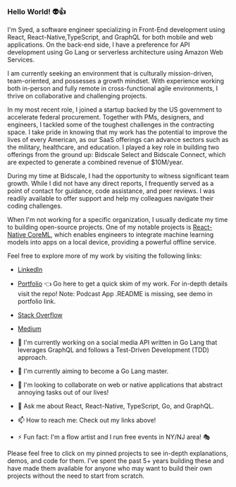 ### Hello World! 👽👍

I'm Syed, a software engineer specializing in Front-End development using React, React-Native,TypeScript, and GraphQL for both mobile and web applications. On the back-end side, I have a preference for API development using Go Lang or serverless architecture using Amazon Web Services.

I am currently seeking an environment that is culturally mission-driven, team-oriented, and possesses a growth mindset. With experience working both in-person and fully remote in cross-functional agile environments, I thrive on collaborative and challenging projects.

In my most recent role, I joined a startup backed by the US government to accelerate federal procurement. Together with PMs, designers, and engineers, I tackled some of the toughest challenges in the contracting space. I take pride in knowing that my work has the potential to improve the lives of every American, as our SaaS offerings can advance sectors such as the military, healthcare, and education. I played a key role in building two offerings from the ground up: Bidscale Select and Bidscale Connect, which are expected to generate a combined revenue of $10M/year.

During my time at Bidscale, I had the opportunity to witness significant team growth. While I did not have any direct reports, I frequently served as a point of contact for guidance, code assistance, and peer reviews. I was readily available to offer support and help my colleagues navigate their coding challenges.

When I'm not working for a specific organization, I usually dedicate my time to building open-source projects. One of my notable projects is [React-Native CoreML](https://github.com/syedwshah/RNCoreML), which enables engineers to integrate machine learning models into apps on a local device, providing a powerful offline service.

Feel free to explore more of my work by visiting the following links:

- [LinkedIn](https://www.linkedin.com/in/swsprofile/)
- [Portfolio](https://syedwshah.github.io/) 👈 Go here to get a quick skim of my work. For in-depth details visit the repo! Note: Podcast App .README is missing, see demo in portfolio link.
- [Stack Overflow](https://stackoverflow.com/users/9059680/shah)
- [Medium](https://medium.com/@syedwshah.nyc)


- 🔭 I'm currently working on a social media API written in Go Lang that leverages GraphQL and follows a Test-Driven Development (TDD) approach.
- 🌱 I'm currently aiming to become a Go Lang master.
- 👯 I'm looking to collaborate on web or native applications that abstract annoying tasks out of our lives!
- 💬 Ask me about React, React-Native, TypeScript, Go, and GraphQL.
- 📫 How to reach me: Check out my links above!
- ⚡ Fun fact: I'm a flow artist and I run free events in NY/NJ area! 🎭

Please feel free to click on my pinned projects to see in-depth explanations, demos, and code for them. I've spent the past 5+ years building these and have made them available for anyone who may want to build their own projects without the need to start from scratch.
